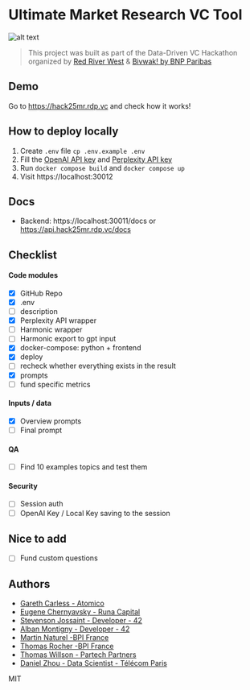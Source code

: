 # Ultimate Market Research VC Tool 

![alt text](https://i.imgur.com/O8vZHPM.png)

> This project was built as part of the Data-Driven VC Hackathon organized by [Red River West](https://redriverwest.com) & [Bivwak! by BNP Paribas](https://bivwak.bnpparibas/)

## Demo

Go to https://hack25mr.rdp.vc and check how it works!

## How to deploy locally

1. Create `.env` file `cp .env.example .env`
2. Fill the [OpenAI API key](https://platform.openai.com/api-keys) and [Perplexity API key](https://www.perplexity.ai/settings/api)
3. Run `docker compose build` and `docker compose up`
4. Visit https://localhost:30012

## Docs
- Backend: https://localhost:30011/docs or https://api.hack25mr.rdp.vc/docs

## Checklist

#### Code modules
- [x]  GitHub Repo
- [x]  .env 
- [ ]  description
- [x]  Perplexity API wrapper
- [ ]  Harmonic wrapper
- [ ]  Harmonic export to gpt input
- [x]  docker-compose: python + frontend
- [x]  deploy
- [ ]  recheck whether everything exists in the result
- [x]  prompts
- [ ]  fund specific metrics

#### Inputs / data

- [x]  Overview prompts
- [ ]  Final prompt

#### QA

- [ ]  Find 10 examples topics and test them

#### Security

- [ ]  Session auth
- [ ]  OpenAI Key / Local Key saving to the session

## Nice to add

- [ ]  Fund custom questions

## Authors
- [Gareth Carless - Atomico](https://www.linkedin.com/in/garethcarless/)
- [Eugene Chernyavsky - Runa Capital](https://www.linkedin.com/in/evgeniy-chernyavskiy/)
- [Stevenson Jossaint - Developer - 42](https://www.linkedin.com/in/stevenson-jossaint/)
- [Alban Montigny - Developer - 42](https://www.linkedin.com/in/alban-montigny/)
- [Martin Naturel -BPI France](https://www.linkedin.com/in/martin-naturel-459270130/)
- [Thomas Rocher -BPI France](https://www.linkedin.com/in/thomas-rocher-bpifrance/)
- [Thomas Willson - Partech Partners](https://www.linkedin.com/in/thomas-willson-5a8b31207/)
- [Daniel Zhou - Data Scientist - Télécom Paris](https://www.linkedin.com/in/zhou-daniel/)



MIT
